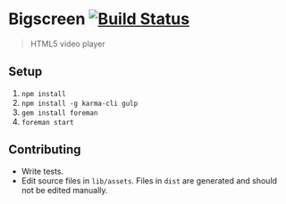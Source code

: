 # Bigscreen [![Build Status](https://travis-ci.org/rickharris/bigscreen.svg?branch=master)](https://travis-ci.org/rickharris/bigscreen)
> HTML5 video player

## Setup

1. `npm install`
2. `npm install -g karma-cli gulp`
3. `gem install foreman`
3. `foreman start`

## Contributing

- Write tests.
- Edit source files in `lib/assets`. Files in `dist` are generated and should
  not be edited manually.
